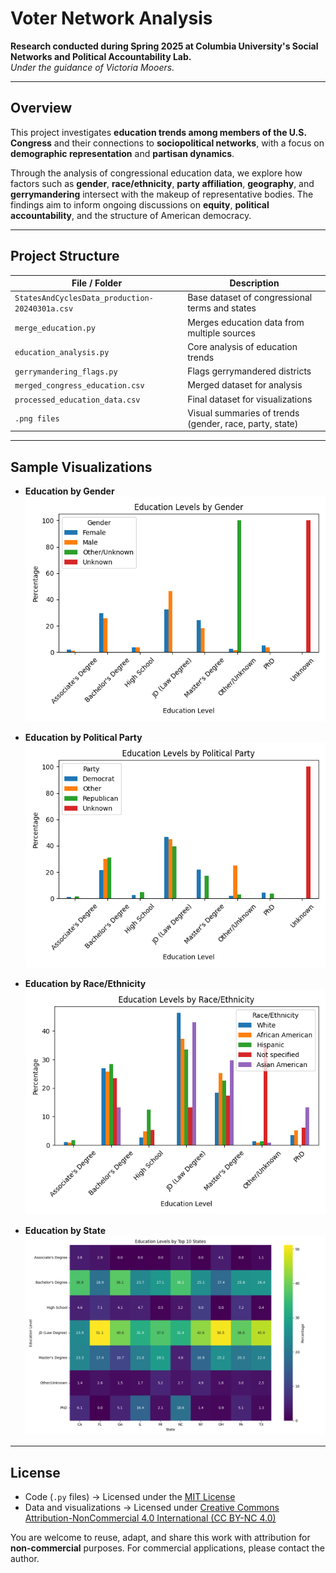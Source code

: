# Voter Network Analysis

**Research conducted during Spring 2025 at Columbia University's Social Networks and Political Accountability Lab.**  
*Under the guidance of Victoria Mooers.*

---

## Overview

This project investigates **education trends among members of the U.S. Congress** and their connections to **sociopolitical networks**, with a focus on **demographic representation** and **partisan dynamics**.

Through the analysis of congressional education data, we explore how factors such as **gender**, **race/ethnicity**, **party affiliation**, **geography**, and **gerrymandering** intersect with the makeup of representative bodies. The findings aim to inform ongoing discussions on **equity**, **political accountability**, and the structure of American democracy.

---

## Project Structure

| File / Folder | Description |
|---------------|-------------|
| `StatesAndCyclesData_production-20240301a.csv` | Base dataset of congressional terms and states |
| `merge_education.py` | Merges education data from multiple sources |
| `education_analysis.py` | Core analysis of education trends |
| `gerrymandering_flags.py` | Flags gerrymandered districts |
| `merged_congress_education.csv` | Merged dataset for analysis |
| `processed_education_data.csv` | Final dataset for visualizations |
| `.png files` | Visual summaries of trends (gender, race, party, state) |

---

## Sample Visualizations

- **Education by Gender**  
  ![Education by Gender](education_by_gender.png)

- **Education by Political Party**  
  ![Education by Party](education_by_party.png)

- **Education by Race/Ethnicity**  
  ![Education by Race](education_by_race.png)

- **Education by State**  
  ![Education by State](education_by_state.png)

---

## License

- Code (`.py` files) → Licensed under the [MIT License](LICENSE)
- Data and visualizations → Licensed under [Creative Commons Attribution-NonCommercial 4.0 International (CC BY-NC 4.0)](LICENSE-data.md)

You are welcome to reuse, adapt, and share this work with attribution for **non-commercial** purposes. For commercial applications, please contact the author.


